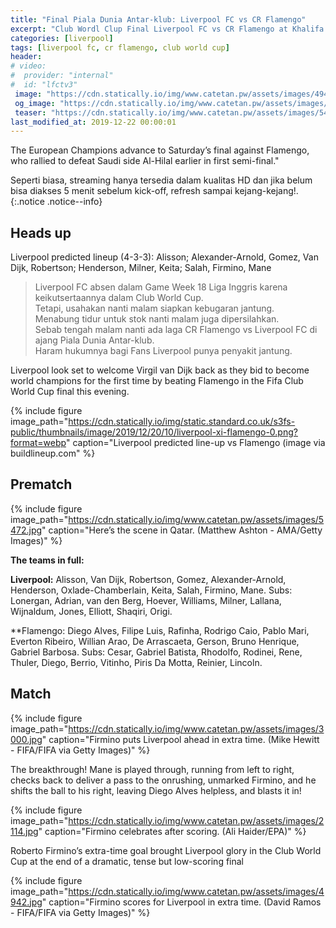 ```yaml
---
title: "Final Piala Dunia Antar-klub: Liverpool FC vs CR Flamengo"
excerpt: "Club Wordl Clup Final Liverpool FC vs CR Flamengo at Khalifa International Stadium, Doha, Qatar. Skor akhir: 1-0"
categories: [liverpool]
tags: [liverpool fc, cr flamengo, club world cup]
header:
# video:
#  provider: "internal"
#  id: "lfctv3"
 image: "https://cdn.statically.io/img/www.catetan.pw/assets/images/4942.jpgfilter=grayscale"
 og_image: "https://cdn.statically.io/img/www.catetan.pw/assets/images/5472.jpg"
 teaser: "https://cdn.statically.io/img/www.catetan.pw/assets/images/5472.jpg?w=160&h=320&quality=80&filter=grayscale"
last_modified_at: 2019-12-22 00:00:01
---
```

The European Champions advance to Saturday’s final against Flamengo, who rallied to defeat Saudi side Al-Hilal earlier in first semi-final."

Seperti biasa, streaming hanya tersedia dalam kualitas HD dan jika belum bisa diakses 5 menit sebelum kick-off, refresh sampai kejang-kejang!.
{:.notice .notice--info}

## Heads up

Liverpool predicted lineup (4-3-3): Alisson; Alexander-Arnold, Gomez, Van Dijk, Robertson; Henderson, Milner, Keita; Salah, Firmino, Mane

> Liverpool FC absen dalam Game Week 18 Liga Inggris karena keikutsertaannya dalam Club World Cup.<br/>
> Tetapi, usahakan nanti malam siapkan kebugaran jantung.<br/>
> Menabung tidur untuk stok nanti malam juga dipersilahkan.<br/>
> Sebab tengah malam nanti ada laga CR Flamengo vs Liverpool FC di ajang Piala Dunia Antar-klub.<br/>
> Haram hukumnya bagi Fans Liverpool punya penyakit jantung.<br/>

Liverpool look set to welcome Virgil van Dijk back as they bid to become world champions for the first time by beating Flamengo in the Fifa Club World Cup final this evening.

{% include figure image_path="https://cdn.statically.io/img/static.standard.co.uk/s3fs-public/thumbnails/image/2019/12/20/10/liverpool-xi-flamengo-0.png?format=webp" caption="Liverpool predicted line-up vs Flamengo (image via buildlineup.com" %}

## Prematch

{% include figure image_path="https://cdn.statically.io/img/www.catetan.pw/assets/images/5472.jpg" caption="Here’s the scene in Qatar. (Matthew Ashton - AMA/Getty Images)" %}

**The teams in full:**

**Liverpool:** Alisson, Van Dijk, Robertson, Gomez, Alexander-Arnold, Henderson, Oxlade-Chamberlain, Keita, Salah, Firmino, Mane. Subs: Lonergan, Adrian, van den Berg, Hoever, Williams, Milner, Lallana, Wijnaldum, Jones, Elliott, Shaqiri, Origi.

**Flamengo: Diego Alves, Filipe Luis, Rafinha, Rodrigo Caio, Pablo Mari, Everton Ribeiro, Willian Arao, De Arrascaeta, Gerson, Bruno Henrique, Gabriel Barbosa. Subs: Cesar, Gabriel Batista, Rhodolfo, Rodinei, Rene, Thuler, Diego, Berrio, Vitinho, Piris Da Motta, Reinier, Lincoln.

## Match

{% include figure image_path="https://cdn.statically.io/img/www.catetan.pw/assets/images/3000.jpg" caption="Firmino puts Liverpool ahead in extra time. (Mike Hewitt - FIFA/FIFA via Getty Images)" %}

The breakthrough! Mane is played through, running from left to right, checks back to deliver a pass to the onrushing, unmarked Firmino, and he shifts the ball to his right, leaving Diego Alves helpless, and blasts it in!

{% include figure image_path="https://cdn.statically.io/img/www.catetan.pw/assets/images/2114.jpg" caption="Firmino celebrates after scoring. (Ali Haider/EPA)" %}

Roberto Firmino’s extra-time goal brought Liverpool glory in the Club World Cup at the end of a dramatic, tense but low-scoring final

{% include figure image_path="https://cdn.statically.io/img/www.catetan.pw/assets/images/4942.jpg" caption="Firmino scores for Liverpool in extra time. (David Ramos - FIFA/FIFA via Getty Images)" %}

